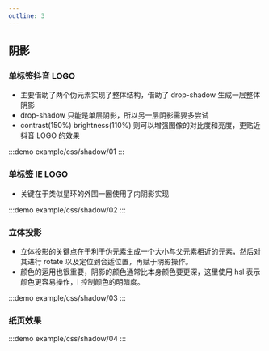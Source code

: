 ```yaml
---
outline: 3
---
```


## 阴影

### 单标签抖音 LOGO

- 主要借助了两个伪元素实现了整体结构，借助了 drop-shadow 生成一层整体阴影
- drop-shadow 只能是单层阴影，所以另一层阴影需要多尝试
- contrast(150%) brightness(110%) 则可以增强图像的对比度和亮度，更贴近抖音 LOGO 的效果

:::demo
example/css/shadow/01
:::

### 单标签 IE LOGO

- 关键在于类似星环的外围一圈使用了内阴影实现

:::demo
example/css/shadow/02
:::

### 立体投影

- 立体投影的关键点在于利于伪元素生成一个大小与父元素相近的元素，然后对其进行 rotate 以及定位到合适位置，再赋于阴影操作。
- 颜色的运用也很重要，阴影的颜色通常比本身颜色要更深，这里使用 hsl 表示颜色更容易操作，l 控制颜色的明暗度。

:::demo
example/css/shadow/03
:::

### 纸页效果

:::demo
example/css/shadow/04
:::

<Comment />

